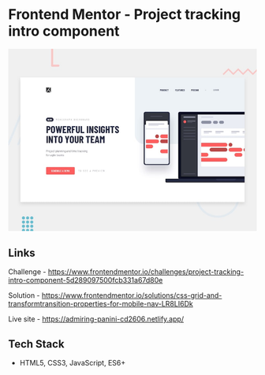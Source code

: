 # Frontend Mentor - Project tracking intro component

![Design preview for the Project tracking intro component coding challenge](./design/desktop-preview.jpg)

## Links
Challenge - https://www.frontendmentor.io/challenges/project-tracking-intro-component-5d289097500fcb331a67d80e

Solution - https://www.frontendmentor.io/solutions/css-grid-and-transformtransition-properties-for-mobile-nav-LR8LI6Dk

Live site - https://admiring-panini-cd2606.netlify.app/

## Tech Stack
- HTML5, CSS3, JavaScript, ES6+
